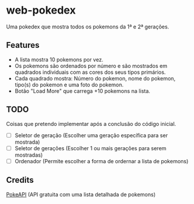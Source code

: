 # web-pokedex
Uma pokedex que mostra todos os pokemons da 1ª e 2ª gerações.

## Features
- A lista mostra 10 pokemons por vez.
- Os pokemons são ordenados por número e são mostrados em quadrados individuais com as cores dos seus tipos primários.
- Cada quadrado mostra: Número do pokemon, nome do pokemon, tipo(s) do pokemon e uma foto do pokemon.
- Botão "Load More" que carrega +10 pokemons na lista.

## TODO
Coisas que pretendo implementar após a conclusão do código inicial.
- [ ] Seletor de geração (Escolher uma geração específica para ser mostrada)
- [ ] Seletor de gerações (Escolher 1 ou mais gerações para serem mostradas)
- [ ] Ordenador (Permite escolher a forma de ordernar a lista de pokemons)

## Credits
[PokeAPI](https://pokeapi.co/) (API gratuita com uma lista detalhada de pokemons)
